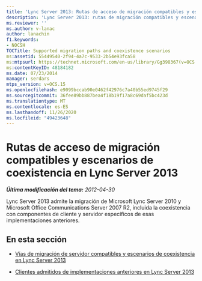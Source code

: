 ```yaml
---
title: 'Lync Server 2013: Rutas de acceso de migración compatibles y escenarios de coexistencia'
description: 'Lync Server 2013: rutas de migración compatibles y escenarios de coexistencia.'
ms.reviewer: ''
ms.author: v-lanac
author: lanachin
f1.keywords:
- NOCSH
TOCTitle: Supported migration paths and coexistence scenarios
ms:assetid: 55449540-2f94-4a7c-9533-2b54e93fca58
ms:mtpsurl: https://technet.microsoft.com/en-us/library/Gg398367(v=OCS.15)
ms:contentKeyID: 48184182
ms.date: 07/23/2014
manager: serdars
mtps_version: v=OCS.15
ms.openlocfilehash: e9099bccab90e0462f42976c7a40b55ed9745f29
ms.sourcegitcommit: 36fee89bb887bea4f18b19f17a8c69daf5bc423d
ms.translationtype: MT
ms.contentlocale: es-ES
ms.lasthandoff: 11/26/2020
ms.locfileid: "49423648"
---
```

# <a name="supported-migration-paths-and-coexistence-scenarios-in-lync-server-2013"></a>Rutas de acceso de migración compatibles y escenarios de coexistencia en Lync Server 2013

<div data-xmlns="http://www.w3.org/1999/xhtml">

<div class="topic" data-xmlns="http://www.w3.org/1999/xhtml" data-msxsl="urn:schemas-microsoft-com:xslt" data-cs="https://msdn.microsoft.com/">

<div data-asp="https://msdn2.microsoft.com/asp">



</div>

<div id="mainSection">

<div id="mainBody">

<span> </span>

_**Última modificación del tema:** 2012-04-30_

Lync Server 2013 admite la migración de Microsoft Lync Server 2010 y Microsoft Office Communications Server 2007 R2, incluida la coexistencia con componentes de cliente y servidor específicos de esas implementaciones anteriores.

<div>

## <a name="in-this-section"></a>En esta sección

  - [Vías de migración de servidor compatibles y escenarios de coexistencia en Lync Server 2013](lync-server-2013-supported-server-migration-paths-and-coexistence-scenarios.md)

  - [Clientes admitidos de implementaciones anteriores en Lync Server 2013](lync-server-2013-supported-clients-from-previous-deployments.md)

</div>

</div>

<span> </span>

</div>

</div>

</div>

